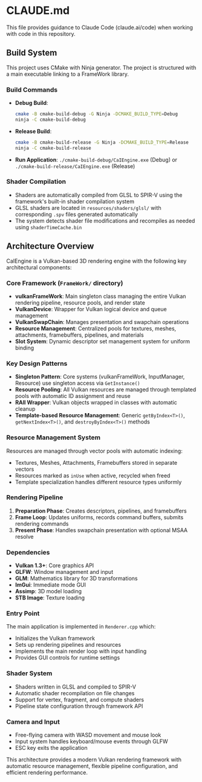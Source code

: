# CLAUDE.md

This file provides guidance to Claude Code (claude.ai/code) when working with code in this repository.

## Build System

This project uses CMake with Ninja generator. The project is structured with a main executable linking to a FrameWork library.

### Build Commands
- **Debug Build**: 
  ```bash
  cmake -B cmake-build-debug -G Ninja -DCMAKE_BUILD_TYPE=Debug
  ninja -C cmake-build-debug
  ```
- **Release Build**: 
  ```bash
  cmake -B cmake-build-release -G Ninja -DCMAKE_BUILD_TYPE=Release  
  ninja -C cmake-build-release
  ```
- **Run Application**: `./cmake-build-debug/CaIEngine.exe` (Debug) or `./cmake-build-release/CaIEngine.exe` (Release)

### Shader Compilation
- Shaders are automatically compiled from GLSL to SPIR-V using the framework's built-in shader compilation system
- GLSL shaders are located in `resources/shaders/glsl/` with corresponding `.spv` files generated automatically
- The system detects shader file modifications and recompiles as needed using `shaderTimeCache.bin`

## Architecture Overview

CaIEngine is a Vulkan-based 3D rendering engine with the following key architectural components:

### Core Framework (`FrameWork/` directory)
- **vulkanFrameWork**: Main singleton class managing the entire Vulkan rendering pipeline, resource pools, and render state
- **VulkanDevice**: Wrapper for Vulkan logical device and queue management  
- **VulkanSwapChain**: Manages presentation and swapchain operations
- **Resource Management**: Centralized pools for textures, meshes, attachments, framebuffers, pipelines, and materials
- **Slot System**: Dynamic descriptor set management system for uniform binding

### Key Design Patterns
- **Singleton Pattern**: Core systems (vulkanFrameWork, InputManager, Resource) use singleton access via `GetInstance()`
- **Resource Pooling**: All Vulkan resources are managed through templated pools with automatic ID assignment and reuse
- **RAII Wrapper**: Vulkan objects wrapped in classes with automatic cleanup
- **Template-based Resource Management**: Generic `getByIndex<T>()`, `getNextIndex<T>()`, and `destroyByIndex<T>()` methods

### Resource Management System
Resources are managed through vector pools with automatic indexing:
- Textures, Meshes, Attachments, Framebuffers stored in separate vectors
- Resources marked as `inUse` when active, recycled when freed
- Template specialization handles different resource types uniformly

### Rendering Pipeline
1. **Preparation Phase**: Creates descriptors, pipelines, and framebuffers
2. **Frame Loop**: Updates uniforms, records command buffers, submits rendering commands
3. **Present Phase**: Handles swapchain presentation with optional MSAA resolve

### Dependencies
- **Vulkan 1.3+**: Core graphics API
- **GLFW**: Window management and input
- **GLM**: Mathematics library for 3D transformations  
- **ImGui**: Immediate mode GUI
- **Assimp**: 3D model loading
- **STB Image**: Texture loading

### Entry Point
The main application is implemented in `Renderer.cpp` which:
- Initializes the Vulkan framework
- Sets up rendering pipelines and resources
- Implements the main render loop with input handling
- Provides GUI controls for runtime settings

### Shader System
- Shaders written in GLSL and compiled to SPIR-V
- Automatic shader recompilation on file changes
- Support for vertex, fragment, and compute shaders
- Pipeline state configuration through framework API

### Camera and Input
- Free-flying camera with WASD movement and mouse look
- Input system handles keyboard/mouse events through GLFW
- ESC key exits the application

This architecture provides a modern Vulkan rendering framework with automatic resource management, flexible pipeline configuration, and efficient rendering performance.